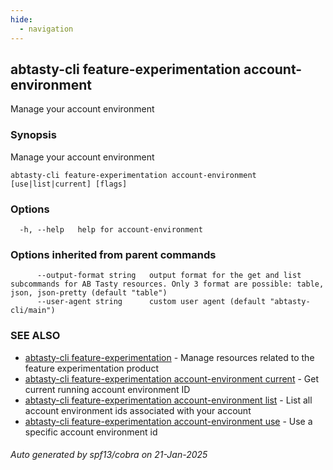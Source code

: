 ```yaml
---
hide:
  - navigation
---
```

## abtasty-cli feature-experimentation account-environment

Manage your account environment

### Synopsis

Manage your account environment

```
abtasty-cli feature-experimentation account-environment [use|list|current] [flags]
```

### Options

```
  -h, --help   help for account-environment
```

### Options inherited from parent commands

```
      --output-format string   output format for the get and list subcommands for AB Tasty resources. Only 3 format are possible: table, json, json-pretty (default "table")
      --user-agent string      custom user agent (default "abtasty-cli/main")
```

### SEE ALSO

* [abtasty-cli feature-experimentation](abtasty-cli_feature-experimentation.md)	 - Manage resources related to the feature experimentation product
* [abtasty-cli feature-experimentation account-environment current](abtasty-cli_feature-experimentation_account-environment_current.md)	 - Get current running account environment ID
* [abtasty-cli feature-experimentation account-environment list](abtasty-cli_feature-experimentation_account-environment_list.md)	 - List all account environment ids associated with your account
* [abtasty-cli feature-experimentation account-environment use](abtasty-cli_feature-experimentation_account-environment_use.md)	 - Use a specific account environment id

###### Auto generated by spf13/cobra on 21-Jan-2025

